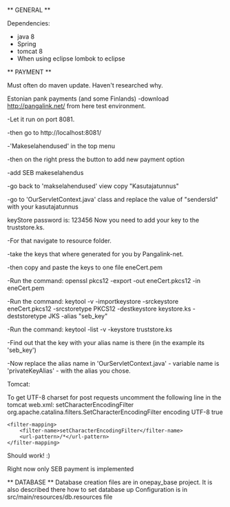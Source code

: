 

** GENERAL **

Dependencies:
* java 8
* Spring
* tomcat 8
* When using eclipse lombok to eclipse



** PAYMENT **

Must often do maven update. Haven't researched why.

Estonian pank payments (and some Finlands)
-download http://pangalink.net/ from here test environment.

-Let it run on port 8081.

-then go to http://localhost:8081/

-'Makeselahendused' in the top menu

-then on the right press the button to add new payment option

-add SEB makeselahendus

-go back to 'makselahendused' view copy "Kasutajatunnus"

-go to 'OurServletContext.java' class and replace the value of "sendersId" with your kasutajatunnus


keyStore password is: 123456
Now you need to add your key to the truststore.ks.

-For that navigate to resource folder.

-take the keys that where generated for you by Pangalink-net.

-then copy and paste the keys to one file eneCert.pem

-Run the command: openssl pkcs12 -export -out eneCert.pkcs12 -in eneCert.pem

-Run the command: keytool -v -importkeystore -srckeystore eneCert.pkcs12 -srcstoretype PKCS12 -destkeystore keystore.ks -deststoretype JKS -alias "seb_key"

-Run the command: keytool -list -v -keystore truststore.ks

-Find out that the key with your alias name is there (in the example its 'seb_key')

-Now replace the alias name in 'OurServletContext.java' - variable name is 'privateKeyAlias' - with the alias you chose.

Tomcat:

To get UTF-8 charset for post requests uncomment the following line in the tomcat web.xml:
	<filter>
        <filter-name>setCharacterEncodingFilter</filter-name>
        <filter-class>org.apache.catalina.filters.SetCharacterEncodingFilter</filter-class>
        <init-param>
            <param-name>encoding</param-name>
            <param-value>UTF-8</param-value>
        </init-param>
        <async-supported>true</async-supported>
    </filter>


    <filter-mapping>
        <filter-name>setCharacterEncodingFilter</filter-name>
        <url-pattern>/*</url-pattern>
    </filter-mapping>	


Should work! :) 

Right now only SEB payment is implemented


** DATABASE **
Database creation files are in onepay_base project. It is also described there how to set database up
Configuration is in src/main/resources/db.resources file